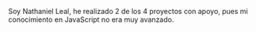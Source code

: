 Soy Nathaniel Leal, he realizado 2 de los 4 proyectos con apoyo, pues mi conocimiento en JavaScript no era muy avanzado.
